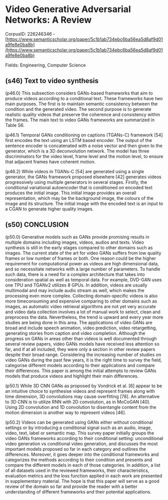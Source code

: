 # Video Generative Adversarial Networks: A Review

CorpusID: 226246346 - [https://www.semanticscholar.org/paper/5c1b1ab734ebc6ba56ea5d8af9d01a9fe8e0ba8b](https://www.semanticscholar.org/paper/5c1b1ab734ebc6ba56ea5d8af9d01a9fe8e0ba8b)

Fields: Engineering, Computer Science

## (s46) Text to video synthesis
(p46.0) This subsection considers GANs-based frameworks that aim to produce videos according to a conditional text. These frameworks have two main purposes. The first is to maintain semantic consistency between the condition and the generated video. The second purpose is to generate realistic quality videos that preserve the coherence and consistency within the frames. The main text to video GANs frameworks are summarized in Table S6.

(p46.1) Temporal GANs conditioning on captions (TGANs-C) framework [54] first encodes the text using an LSTM based encoder. The output of the sentence encoder is concatenated with a noise vector and then given to the generator, which is a 3D deconvolution network. The model has three discriminators for the video level, frame level and the motion level, to ensure that adjacent frames have coherent motion.

(p46.2) While videos in TGANs-C [54] are generated using a single generator, the GANs framework proposed elsewhere [42] generates videos progressively using multiple generators in several stages. Firstly, the conditional variational autoencoder that is conditioned on encoded text produces the initial image. This initial image provides an overall representation, which may be the background image, the colours of the image and its structure. The initial image with the encoded text is an input to a CGAN to generate higher quality images.
## (s50) CONCLUSION
(p50.0) Generative models such as GANs provide promising results in multiple domains including images, videos, audios and texts. Video synthesis is still in the early stages compared to other domains such as images. The current state of the art for video GANs suffers from low quality frames or low number of frames or both. One reason could be the higher requirement for computational power as videos are high dimensional data, and so necessitate networks with a large number of parameters. To handle such data, there is a need for a complex architecture that takes into consideration spatial as well as temporal data. For example, DVD-GAN uses one TPU and TGANv2 utilizes 8 GPUs. In addition, videos are usually multimodal and may include audio stream as well, which makes the processing even more complex. Collecting domain-specific videos is also more timeconsuming and expensive comparing to other domains such as images, as automatic video retrieval algorithms are not yet very accurate and video data collection involves a lot of manual work to select, clean and preprocess the data. Nevertheless, the trend is upward and every year more studies are being done in this area. The applications of video GANs are broad and include speech animation, video prediction, video retargetting, generating stories from caption and video completion. Although the progress on GANs in areas other than videos is well documented through several review papers, video GANs models have received less attention so far, and if at all included, they were only a section in other review papers despite their broad range. Considering the increasing number of studies on video GANs during the past few years, it is the right time to survey the field, categorise different models according to their applications and compare their differences. This paper is among the initial attempts to review GANs models that produce videos and highlight their main differences.

(p50.1) While 3D CNN GANs as proposed by Vondrick et al. [6] appear to be an intuitive choice to synthesise videos and represent frames along with time dimension, 3D convolutions may cause overfitting [78]. An alternative to 3D CNN is to utilize RNN with 2D convolution, as in MoCoGAN [40]. Using 2D convolution and 1D convolution to disentangle content from the motion dimension is another way to represent videos [46].

(p50.2) Videos can be generated using GANs either without conditional settings or by introducing a conditional signal such as an audio, image, video, text, label or semantic map. This survey paper initially groups the video GANs frameworks according to their conditional setting: unconditional video generation vs conditional video generation, and discusses the most important models proposed so far in each category and outlines the differences. Moreover, it goes deeper into the conditional frameworks and categorizes the methods according to their condition and presents and compare the different models in each of those categories. In addition, a list of all datasets used in the reviewed frameworks, their characteristics, evaluation metrics and the loss function applied in each work are presented in supplementary material. The hope is that this paper will serve as a good review of the domain so far and provide the reader with a better understanding of different frameworks and their potential applications.

